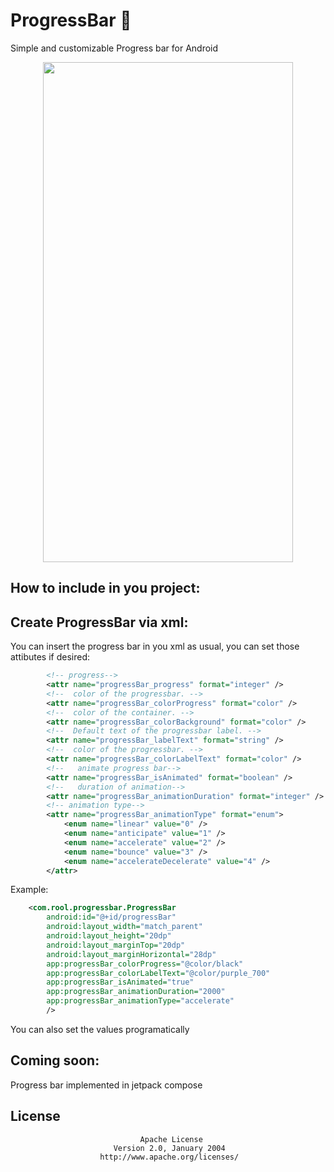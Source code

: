 # ProgressBar 🍫
Simple and customizable Progress bar for Android 

<p align="center">
<img src="https://user-images.githubusercontent.com/54546499/222962979-1ac852a3-b140-4622-a0cc-a7460ada67b6.gif" width="400" height="800"/>
<p/>

## How to include in you project:

## Create ProgressBar via xml:
You can insert the progress bar in you xml as usual, you can set those attibutes if desired:
```xml
        <!-- progress-->
        <attr name="progressBar_progress" format="integer" />
        <!--  color of the progressbar. -->
        <attr name="progressBar_colorProgress" format="color" />
        <!--  color of the container. -->
        <attr name="progressBar_colorBackground" format="color" />
        <!--  Default text of the progressbar label. -->
        <attr name="progressBar_labelText" format="string" />
        <!--  color of the progressbar. -->
        <attr name="progressBar_colorLabelText" format="color" />
        <!--   animate progress bar-->
        <attr name="progressBar_isAnimated" format="boolean" />
        <!--   duration of animation-->
        <attr name="progressBar_animationDuration" format="integer" />
        <!-- animation type-->
        <attr name="progressBar_animationType" format="enum">
            <enum name="linear" value="0" />
            <enum name="anticipate" value="1" />
            <enum name="accelerate" value="2" />
            <enum name="bounce" value="3" />
            <enum name="accelerateDecelerate" value="4" />
        </attr>
```
Example:
```xml
    <com.rool.progressbar.ProgressBar
        android:id="@+id/progressBar"
        android:layout_width="match_parent"
        android:layout_height="20dp"
        android:layout_marginTop="20dp"
        android:layout_marginHorizontal="28dp"
        app:progressBar_colorProgress="@color/black"
        app:progressBar_colorLabelText="@color/purple_700"
        app:progressBar_isAnimated="true"
        app:progressBar_animationDuration="2000"
        app:progressBar_animationType="accelerate"
        />

```
You can also set the values programatically

## Coming soon:
Progress bar implemented in jetpack compose

## License
                                 Apache License
                           Version 2.0, January 2004
                        http://www.apache.org/licenses/
